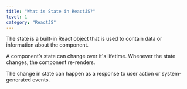 ```yaml
---
title: "What is State in ReactJS?"
level: 1
category: "ReactJS"
---
```


The state is a built-in React object that is used to contain data or information about the component.

A component’s state can change over it's lifetime. Whenever the state changes, the component re-renders.

The change in state can happen as a response to user action or system-generated events.
